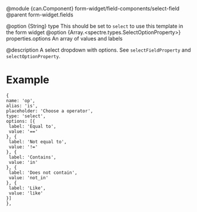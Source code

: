 
@module {can.Component} form-widget/field-components/select-field <select-field />
@parent form-widget.fields

@option {String} type This should be set to `select` to use this template in the form widget
@option {Array.<spectre.types.SelectOptionProperty>} properties.options An array of values and labels

@description
A select dropdown with options. See `selectFieldProperty` and `selectOptionProperty`.
# Example
```
{
name: 'op',
alias: 'is',
placeholder: 'Choose a operator',
type: 'select',
options: [{
 label: 'Equal to',
 value: '=='
}, {
 label: 'Not equal to',
 value: '!='
}, {
 label: 'Contains',
 value: 'in'
}, {
 label: 'Does not contain',
 value: 'not_in'
}, {
 label: 'Like',
 value: 'like'
}]
},
```
